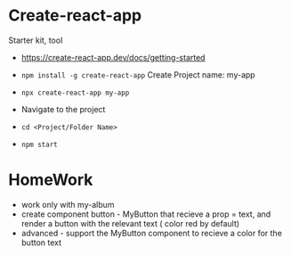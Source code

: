 # Create-react-app

Starter kit, tool

- https://create-react-app.dev/docs/getting-started
- `npm install -g create-react-app`
  Create Project name: my-app
- `npx create-react-app my-app`

- Navigate to the project
- `cd <Project/Folder Name>`
- `npm start`

# HomeWork

- work only with my-album
- create component button - MyButton that recieve a prop = text, and render a button with the relevant text ( color red by default)
- advanced - support the MyButton component to recieve a color for the button text

